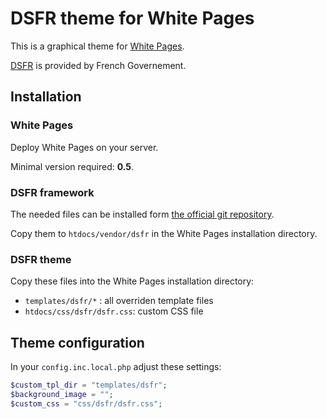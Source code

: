 # DSFR theme for White Pages

This is a graphical theme for [White Pages](https://github.com/ltb-project/white-pages).

[DSFR](https://github.com/GouvernementFR/dsfr) is provided by French Governement.

## Installation

### White Pages

Deploy White Pages on your server.

Minimal version required: **0.5**.

### DSFR framework

The needed files can be installed form [the official git repository](https://github.com/GouvernementFR/dsfr).

Copy them to `htdocs/vendor/dsfr` in the White Pages installation directory.

### DSFR theme

Copy these files into the White Pages installation directory:
* `templates/dsfr/*` : all overriden template files
* `htdocs/css/dsfr/dsfr.css`: custom CSS file

## Theme configuration

In your `config.inc.local.php` adjust these settings:
```php
$custom_tpl_dir = "templates/dsfr";
$background_image = "";
$custom_css = "css/dsfr/dsfr.css";
```
